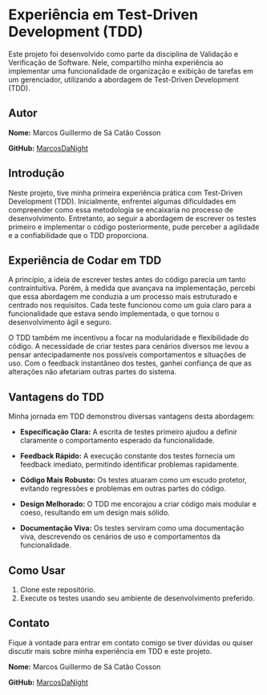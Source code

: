# Experiência em Test-Driven Development (TDD)

Este projeto foi desenvolvido como parte da disciplina de Validação e Verificação de Software. Nele, compartilho minha experiência ao implementar uma funcionalidade de organização e exibição de tarefas em um gerenciador, utilizando a abordagem de Test-Driven Development (TDD). 

## Autor

**Nome:** Marcos Guillermo de Sá Catão Cosson

**GitHub:** [MarcosDaNight](https://github.com/MarcosDaNight)

## Introdução

Neste projeto, tive minha primeira experiência prática com Test-Driven Development (TDD). Inicialmente, enfrentei algumas dificuldades em compreender como essa metodologia se encaixaria no processo de desenvolvimento. Entretanto, ao seguir a abordagem de escrever os testes primeiro e implementar o código posteriormente, pude perceber a agilidade e a confiabilidade que o TDD proporciona.

## Experiência de Codar em TDD

A princípio, a ideia de escrever testes antes do código parecia um tanto contraintuitiva. Porém, à medida que avançava na implementação, percebi que essa abordagem me conduzia a um processo mais estruturado e centrado nos requisitos. Cada teste funcionou como um guia claro para a funcionalidade que estava sendo implementada, o que tornou o desenvolvimento ágil e seguro.

O TDD também me incentivou a focar na modularidade e flexibilidade do código. A necessidade de criar testes para cenários diversos me levou a pensar antecipadamente nos possíveis comportamentos e situações de uso. Com o feedback instantâneo dos testes, ganhei confiança de que as alterações não afetariam outras partes do sistema.

## Vantagens do TDD

Minha jornada em TDD demonstrou diversas vantagens desta abordagem:

- **Especificação Clara:** A escrita de testes primeiro ajudou a definir claramente o comportamento esperado da funcionalidade.
  
- **Feedback Rápido:** A execução constante dos testes fornecia um feedback imediato, permitindo identificar problemas rapidamente.

- **Código Mais Robusto:** Os testes atuaram como um escudo protetor, evitando regressões e problemas em outras partes do código.
  
- **Design Melhorado:** O TDD me encorajou a criar código mais modular e coeso, resultando em um design mais sólido.

- **Documentação Viva:** Os testes serviram como uma documentação viva, descrevendo os cenários de uso e comportamentos da funcionalidade.

## Como Usar

1. Clone este repositório.
2. Execute os testes usando seu ambiente de desenvolvimento preferido.

## Contato

Fique à vontade para entrar em contato comigo se tiver dúvidas ou quiser discutir mais sobre minha experiência em TDD e este projeto.

**Nome:** Marcos Guillermo de Sá Catão Cosson

**GitHub:** [MarcosDaNight](https://github.com/MarcosDaNight)
